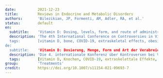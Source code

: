 ```yaml
---
date:          2021-12-23
title:         Reviews in Endocrine and Metabolic Disorders
authors:       'Bilezikian, JP, Formenti, AM, Adler, RA, et al.'
status:        default
en:
  subtitle:    'Vitamin D: Dosing, levels, form, and route of administration: Does one approach fit all?'
  description: 'The 4th International Conference on Controversies in Vitamin D was held as a virtual meeting in September, 2020, gathering together leading international scientific and medical experts in vitamin D. Since vitamin D has a crucial role in skeletal and extra-skeletal systems, the aim of the Conference was to discuss improved management of vitamin D dosing, therapeutic levels and form or route of administration in the general population and in different clinical conditions. A tailored approach, based on the specific mechanisms underlying vitamin D deficiency in different diseases that were discussed, was recommended. Specifically, in comparison to healthy populations, higher levels of vitamin D and greater amounts of vitamin D were deemed necessary in osteoporosis, diabetes mellitus, obesity (particularly after bariatric surgery), and in those treated with glucocorticoids. Emerging and still open issues were related to target vitamin D levels and the role of vitamin D supplementation in COVID-19 since low vitamin D may predispose to SARS-CoV-2 infection and to worse COVID-19 outcomes. Finally, whereas oral daily cholecalciferol appears to be the preferred choice for vitamin D supplementation in the general population, and in most clinical conditions, active vitamin D analogs may be indicated in patients with hypoparathyroidism and severe kidney and liver insufficiency. Parenteral vitamin D administration could be helpful in malabsorption syndromes or in states of vitamin D resistance. Specific guidelines for desired levels of vitamin D should be tailored to the different conditions affecting vitamin D metabolism with the goal to define disease-specific normative values.''
  tags:        [vitamin D, bone, COVID-19, extraskeletal effects, obesity, parathyroid hormone]
de:
  subtitle:    'Vitamin D: Dosierung, Menge, Form und Art der Verabreichung: Ist ein Ansatz für alle geeignet?'
  description: 'Die 4. internationale Konferenz über Kontroversen bei Vitamin D wurde im September 2020 als virtuelles Treffen abgehalten, bei dem führende internationale wissenschaftliche und medizinische Experten auf dem Gebiet von Vitamin D zusammenkamen. Da Vitamin D eine entscheidende Rolle für das Skelettsystem und das System außerhalb des Skeletts spielt, bestand das Ziel der Konferenz darin, ein verbessertes Management der Vitamin-D-Dosierung, der therapeutischen Mengen und der Form oder des Weges der Verabreichung in der Allgemeinbevölkerung und unter verschiedenen klinischen Bedingungen zu diskutieren. Es wurde ein maßgeschneiderter Ansatz empfohlen, der auf den spezifischen Mechanismen beruht, die dem Vitamin-D-Mangel bei den verschiedenen diskutierten Krankheiten zugrunde liegen. Insbesondere wurden im Vergleich zur gesunden Bevölkerung höhere Vitamin-D-Spiegel und größere Vitamin-D-Mengen bei Osteoporose, Diabetes mellitus, Adipositas (insbesondere nach bariatrischen Operationen) und bei Personen, die mit Glukokortikoiden behandelt werden, als notwendig erachtet. Neue und noch offene Fragen betrafen den Vitamin-D-Zielwert und die Rolle der Vitamin-D-Supplementierung bei COVID-19, da ein niedriger Vitamin-D-Spiegel zu einer SARS-CoV-2-Infektion und zu schlechteren COVID-19-Ergebnissen führen kann. Während die tägliche orale Einnahme von Cholecalciferol in der Allgemeinbevölkerung und in den meisten klinischen Situationen die bevorzugte Wahl für eine Vitamin-D-Supplementierung zu sein scheint, können aktive Vitamin-D-Analoga bei Patienten mit Hypoparathyreoidismus und schwerer Nieren- und Leberinsuffizienz angezeigt sein. Die parenterale Verabreichung von Vitamin D könnte bei Malabsorptionssyndromen oder bei einer Vitamin-D-Resistenz hilfreich sein. Spezifische Leitlinien für den gewünschten Vitamin-D-Spiegel sollten auf die verschiedenen Erkrankungen, die den Vitamin-D-Stoffwechsel beeinflussen, zugeschnitten werden, mit dem Ziel, krankheitsspezifische Normwerte zu definieren.' 
  tags:        [Vitamin D, Knochen, COVID-19, extraskelettale Effekte, Fettleibigkeit, Parathormon]
group:         'Treatments'
credit:        https://doi.org/10.1007/s11154-021-09693-7
---
```


